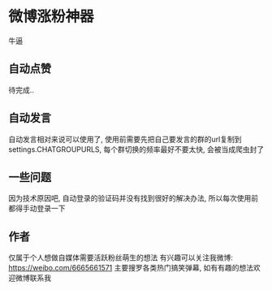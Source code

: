 微博涨粉神器
===============
牛逼


自动点赞
----------------
待完成..


自动发言
----------------
自动发言相对来说可以使用了, 使用前需要先把自己要发言的群的url复制到settings.CHATGROUPURLS, 每个群切换的频率最好不要太快, 会被当成爬虫封了


一些问题
-----------------
因为技术原因吧, 自动登录的验证码并没有找到很好的解决办法, 所以每次使用前都得手动登录一下


作者
---------------
仅属于个人想做自媒体需要活跃粉丝萌生的想法
有兴趣可以关注我微博: https://weibo.com/6665661571
主要搜罗各类热门搞笑弹幕, 如有有趣的想法欢迎微博联系我
